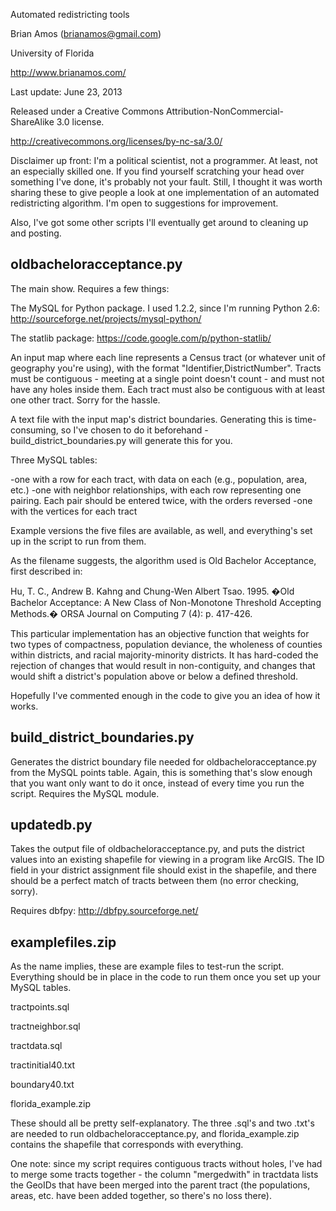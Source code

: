 Automated redistricting tools

Brian Amos (brianamos@gmail.com)

University of Florida

http://www.brianamos.com/

Last update: June 23, 2013

Released under a Creative Commons Attribution-NonCommercial-ShareAlike 3.0 license.

http://creativecommons.org/licenses/by-nc-sa/3.0/






Disclaimer up front: I'm a political scientist, not a programmer. At least, not an especially skilled one. If you find yourself scratching your head over something I've done, it's probably not your fault. Still, I thought it was worth sharing these to give people a look at one implementation of an automated redistricting algorithm. I'm open to suggestions for improvement.

Also, I've got some other scripts I'll eventually get around to cleaning up and posting.






oldbacheloracceptance.py
------------------------

The main show. Requires a few things:

The MySQL for Python package. I used 1.2.2, since I'm running Python 2.6:
http://sourceforge.net/projects/mysql-python/

The statlib package:
https://code.google.com/p/python-statlib/

An input map where each line represents a Census tract (or whatever unit of geography you're using), with the format "Identifier,DistrictNumber". Tracts must be contiguous - meeting at a single point doesn't count - and must not have any holes inside them. Each tract must also be contiguous with at least one other tract. Sorry for the hassle.

A text file with the input map's district boundaries. Generating this is time-consuming, so I've chosen to do it beforehand - build_district_boundaries.py will generate this for you.

Three MySQL tables:

-one with a row for each tract, with data on each (e.g., population, area, etc.)
-one with neighbor relationships, with each row representing one pairing. Each pair should be entered twice, with the orders reversed
-one with the vertices for each tract

Example versions the five files are available, as well, and everything's set up in the script to run from them.

As the filename suggests, the algorithm used is Old Bachelor Acceptance, first described in:

Hu, T. C., Andrew B. Kahng and Chung-Wen Albert Tsao. 1995. �Old Bachelor Acceptance: A New Class of Non-Monotone Threshold Accepting Methods.� ORSA Journal on Computing 7 (4): p. 417-426.

This particular implementation has an objective function that weights for two types of compactness, population deviance, the wholeness of counties within districts, and racial majority-minority districts. It has hard-coded the rejection of changes that would result in non-contiguity, and changes that would shift a district's population above or below a defined threshold.

Hopefully I've commented enough in the code to give you an idea of how it works.



build_district_boundaries.py
----------------------------

Generates the district boundary file needed for oldbacheloracceptance.py from the MySQL points table. Again, this is something that's slow enough that you want only want to do it once, instead of every time you run the script. Requires the MySQL module.



updatedb.py
-----------

Takes the output file of oldbacheloracceptance.py, and puts the district values into an existing shapefile for viewing in a program like ArcGIS. The ID field in your district assignment file should exist in the shapefile, and there should be a perfect match of tracts between them (no error checking, sorry).

Requires dbfpy: http://dbfpy.sourceforge.net/



examplefiles.zip
----------------

As the name implies, these are example files to test-run the script. Everything should be in place in the code to run them once you set up your MySQL tables.

tractpoints.sql

tractneighbor.sql

tractdata.sql

tractinitial40.txt

boundary40.txt

florida_example.zip

These should all be pretty self-explanatory. The three .sql's and two .txt's are needed to run oldbacheloracceptance.py, and florida_example.zip contains the shapefile that corresponds with everything. 

One note: since my script requires contiguous tracts without holes, I've had to merge some tracts together - the column "mergedwith" in tractdata lists the GeoIDs that have been merged into the parent tract (the populations, areas, etc. have been added together, so there's no loss there).
